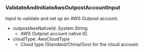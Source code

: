 ### ValidateAndInitiateAwsOutpostAccountInput
Input to validate and set up an AWS Outpost account.

- outpostAwsNativeId: System.String
  - AWS Outpost account native ID.
- cloudType: AwsCloudType
  - Cloud type (Standard/China/Gov) for the cloud account.
